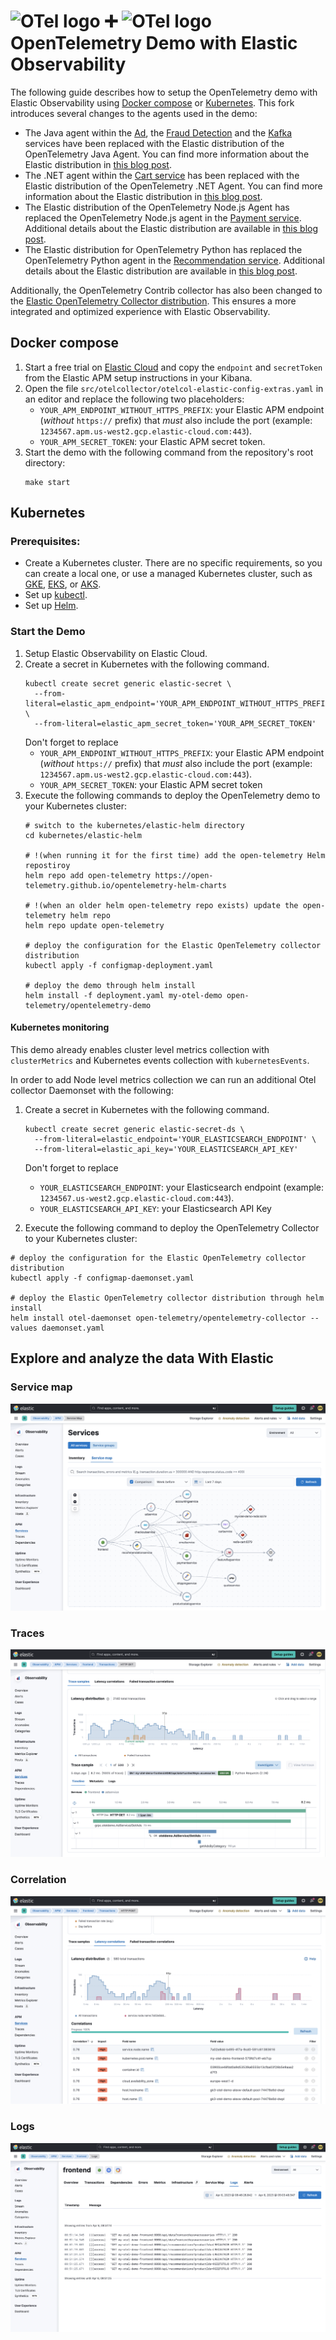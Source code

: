 <!-- markdownlint-disable-next-line -->
# <img src="https://opentelemetry.io/img/logos/opentelemetry-logo-nav.png" alt="OTel logo" width="32"> :heavy_plus_sign: <img src="https://images.contentstack.io/v3/assets/bltefdd0b53724fa2ce/blt601c406b0b5af740/620577381692951393fdf8d6/elastic-logo-cluster.svg" alt="OTel logo" width="32"> OpenTelemetry Demo with Elastic Observability

The following guide describes how to setup the OpenTelemetry demo with Elastic Observability using [Docker compose](#docker-compose) or [Kubernetes](#kubernetes). This fork introduces several changes to the agents used in the demo:

- The Java agent within the [Ad](../src/adservice/Dockerfile.elastic), the [Fraud Detection](../src/frauddetectionservice/Dockerfile.elastic) and the [Kafka](../src/kafka/Dockerfile.elastic) services have been replaced with the Elastic distribution of the OpenTelemetry Java Agent. You can find more information about the Elastic distribution in [this blog post](https://www.elastic.co/observability-labs/blog/elastic-distribution-opentelemetry-java-agent).
- The .NET agent within the [Cart service](../src/cartservice/src/Directory.Build.props) has been replaced with the Elastic distribution of the OpenTelemetry .NET Agent. You can find more information about the Elastic distribution in [this blog post](https://www.elastic.co/observability-labs/blog/elastic-opentelemetry-distribution-dotnet-applications).
- The Elastic distribution of the OpenTelemetry Node.js Agent has replaced the OpenTelemetry Node.js agent in the [Payment service](../src/paymentservice/package.json). Additional details about the Elastic distribution are available in [this blog post](https://www.elastic.co/observability-labs/blog/elastic-opentelemetry-distribution-node-js).
- The Elastic distribution for OpenTelemetry Python has replaced the OpenTelemetry Python agent in the [Recommendation service](..src/recommendationservice/requirements.txt). Additional details about the Elastic distribution are available in [this blog post](https://www.elastic.co/observability-labs/blog/elastic-opentelemetry-distribution-python).

Additionally, the OpenTelemetry Contrib collector has also been changed to the [Elastic OpenTelemetry Collector distribution](https://github.com/elastic/elastic-agent/blob/main/internal/pkg/otel/README.md). This ensures a more integrated and optimized experience with Elastic Observability.

## Docker compose

1. Start a free trial on [Elastic Cloud](https://cloud.elastic.co/) and copy the `endpoint` and `secretToken` from the Elastic APM setup instructions in your Kibana.
1. Open the file `src/otelcollector/otelcol-elastic-config-extras.yaml` in an editor and replace the following two placeholders:
   - `YOUR_APM_ENDPOINT_WITHOUT_HTTPS_PREFIX`: your Elastic APM endpoint (*without* `https://` prefix) that *must* also include the port (example: `1234567.apm.us-west2.gcp.elastic-cloud.com:443`).
   - `YOUR_APM_SECRET_TOKEN`: your Elastic APM secret token.
1. Start the demo with the following command from the repository's root directory:
   ```
   make start
   ```

## Kubernetes
### Prerequisites:
- Create a Kubernetes cluster. There are no specific requirements, so you can create a local one, or use a managed Kubernetes cluster, such as [GKE](https://cloud.google.com/kubernetes-engine), [EKS](https://aws.amazon.com/eks/), or [AKS](https://azure.microsoft.com/en-us/products/kubernetes-service).
- Set up [kubectl](https://kubernetes.io/docs/reference/kubectl/).
- Set up [Helm](https://helm.sh/).

### Start the Demo
1. Setup Elastic Observability on Elastic Cloud.
1. Create a secret in Kubernetes with the following command.
   ```
   kubectl create secret generic elastic-secret \
     --from-literal=elastic_apm_endpoint='YOUR_APM_ENDPOINT_WITHOUT_HTTPS_PREFIX' \
     --from-literal=elastic_apm_secret_token='YOUR_APM_SECRET_TOKEN'
   ```
   Don't forget to replace
   - `YOUR_APM_ENDPOINT_WITHOUT_HTTPS_PREFIX`: your Elastic APM endpoint (*without* `https://` prefix) that *must* also include the port (example: `1234567.apm.us-west2.gcp.elastic-cloud.com:443`).
   - `YOUR_APM_SECRET_TOKEN`: your Elastic APM secret token
1. Execute the following commands to deploy the OpenTelemetry demo to your Kubernetes cluster:
   ```
   # switch to the kubernetes/elastic-helm directory
   cd kubernetes/elastic-helm

   # !(when running it for the first time) add the open-telemetry Helm repostiroy
   helm repo add open-telemetry https://open-telemetry.github.io/opentelemetry-helm-charts

   # !(when an older helm open-telemetry repo exists) update the open-telemetry helm repo
   helm repo update open-telemetry

   # deploy the configuration for the Elastic OpenTelemetry collector distribution
   kubectl apply -f configmap-deployment.yaml

   # deploy the demo through helm install
   helm install -f deployment.yaml my-otel-demo open-telemetry/opentelemetry-demo
   ```

#### Kubernetes monitoring

This demo already enables cluster level metrics collection with `clusterMetrics` and
Kubernetes events collection with `kubernetesEvents`.

In order to add Node level metrics collection we can run an additional Otel collector Daemonset with the following:

1. Create a secret in Kubernetes with the following command.
   ```
   kubectl create secret generic elastic-secret-ds \
     --from-literal=elastic_endpoint='YOUR_ELASTICSEARCH_ENDPOINT' \
     --from-literal=elastic_api_key='YOUR_ELASTICSEARCH_API_KEY'
   ```
   Don't forget to replace
   - `YOUR_ELASTICSEARCH_ENDPOINT`: your Elasticsearch endpoint (example: `1234567.us-west2.gcp.elastic-cloud.com:443`).
   - `YOUR_ELASTICSEARCH_API_KEY`: your Elasticsearch API Key

2. Execute the following command to deploy the OpenTelemetry Collector to your Kubernetes cluster:

```
# deploy the configuration for the Elastic OpenTelemetry collector distribution
kubectl apply -f configmap-daemonset.yaml

# deploy the Elastic OpenTelemetry collector distribution through helm install
helm install otel-daemonset open-telemetry/opentelemetry-collector --values daemonset.yaml
```

## Explore and analyze the data With Elastic

### Service map
![Service map](service-map.png "Service map")

### Traces
![Traces](trace.png "Traces")

### Correlation
![Correlation](correlation.png "Correlation")

### Logs
![Logs](logs.png "Logs")
